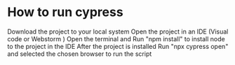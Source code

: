  # How to run cypress

Download the project to your local system
Open the project in an IDE (Visual code or  Webstorm )
Open the terminal and Run "npm install" to install node to the project in the IDE
After the project is installed 
Run "npx cypress open" and selected the chosen browser to run the script

